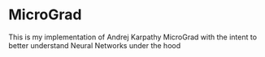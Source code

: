 # MicroGrad
This is my implementation of Andrej Karpathy MicroGrad with the intent to better understand Neural Networks under the hood
